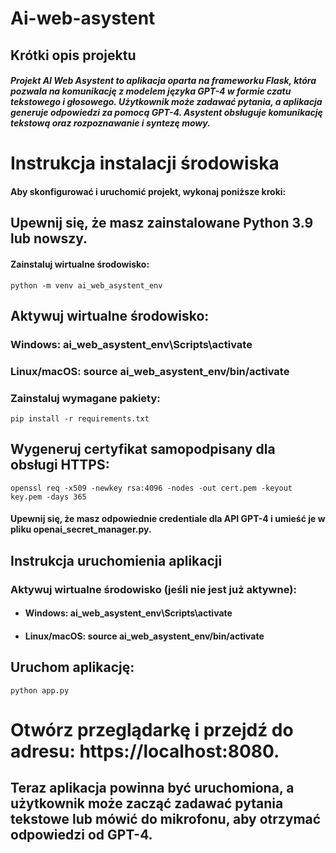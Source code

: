 # Ai-web-asystent

## Krótki opis projektu
##### Projekt AI Web Asystent to aplikacja oparta na frameworku Flask, która pozwala na komunikację z modelem języka GPT-4 w formie czatu tekstowego i głosowego. Użytkownik może zadawać pytania, a aplikacja generuje odpowiedzi za pomocą GPT-4. Asystent obsługuje komunikację tekstową oraz rozpoznawanie i syntezę mowy.


# Instrukcja instalacji środowiska
#### Aby skonfigurować i uruchomić projekt, wykonaj poniższe kroki:

## Upewnij się, że masz zainstalowane Python 3.9 lub nowszy.
#### Zainstaluj wirtualne środowisko:

```
python -m venv ai_web_asystent_env
```
## Aktywuj wirtualne środowisko:

### Windows: ai_web_asystent_env\Scripts\activate
### Linux/macOS: source ai_web_asystent_env/bin/activate
### Zainstaluj wymagane pakiety:
```
pip install -r requirements.txt
```
## Wygeneruj certyfikat samopodpisany dla obsługi HTTPS:
```
openssl req -x509 -newkey rsa:4096 -nodes -out cert.pem -keyout key.pem -days 365
```
#### Upewnij się, że masz odpowiednie credentiale dla API GPT-4 i umieść je w pliku openai_secret_manager.py.

## Instrukcja uruchomienia aplikacji

### Aktywuj wirtualne środowisko (jeśli nie jest już aktywne):
- #### Windows: ai_web_asystent_env\Scripts\activate
- #### Linux/macOS: source ai_web_asystent_env/bin/activate
## Uruchom aplikację:
```
python app.py
```
# Otwórz przeglądarkę i przejdź do adresu: https://localhost:8080.
## Teraz aplikacja powinna być uruchomiona, a użytkownik może zacząć zadawać pytania tekstowe lub mówić do mikrofonu, aby otrzymać odpowiedzi od GPT-4.
